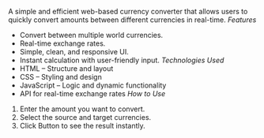 A simple and efficient web-based currency converter that allows users to quickly convert amounts between different currencies in real-time.
 *Features*
- Convert between multiple world currencies.
- Real-time exchange rates.
- Simple, clean, and responsive UI.
- Instant calculation with user-friendly input.
*Technologies Used*
- HTML – Structure and layout
- CSS – Styling and design
- JavaScript – Logic and dynamic functionality
-  API for real-time exchange rates
 *How to Use*
1. Enter the amount you want to convert.
2. Select the source and target currencies.
3. Click Button to see the result instantly.

